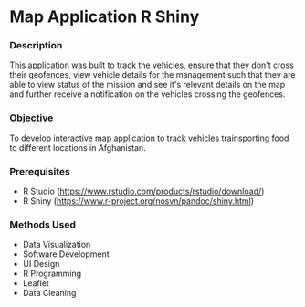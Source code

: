 # Map Application R Shiny

<h3> Description </h3>

This application was built to track the vehicles, ensure that they don't cross their geofences, view vehicle details for the management such that they are able to view status of the mission and see it's relevant details on the map and further receive a notification on the vehicles crossing the geofences.

<h3> Objective </h3>

To develop interactive map application to track vehicles trainsporting food to different locations in Afghanistan.

<h3> Prerequisites</h3>

- R Studio (https://www.rstudio.com/products/rstudio/download/)
- R Shiny (https://www.r-project.org/nosvn/pandoc/shiny.html)

<h3> Methods Used </h3>

- Data Visualization
- Software Development
- UI Design
- R Programming
- Leaflet
- Data Cleaning



